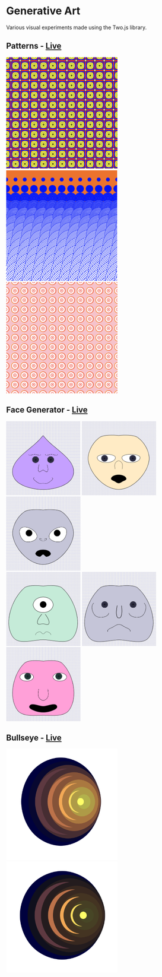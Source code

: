 <h1>Generative Art</h1>
<p>Various visual experiments made using the Two.js library.</p>

<h2>Patterns - <a href="http://anokhee.github.io/bullseye">Live</a></h2>
<div style="display:inline-block">
  <img height="300px" width="300px" src="two-js/imgs/pattern1.png" alt="pattern">
  <img height="300px" width="300px" src="two-js/imgs/pattern2.png" alt="pattern">
  <img height="300px" width="300px" src="two-js/imgs/pattern3.png" alt="pattern">
</div>

<h2>Face Generator - <a href="http://anokhee.github.io/v2">Live</a></h2>
<div style="display:inline-block">
  <img height="200px" width="200px" src="two-js/imgs/face1.png" alt="Face 1">
  <img height="200px" width="200px" src="two-js/imgs/face2.png" alt="Face 2">
  <img height="200px" width="200px" src="two-js/imgs/face3.png" alt="Face 3"><br>
  <img height="200px" width="200px" src="two-js/imgs/face4.png" alt="Face 4">
  <img height="200px" width="200px" src="two-js/imgs/face5.png" alt="Face 5">
  <img height="200px" width="200px" src="two-js/imgs/face6.png" alt="Face 6">
</div>

<h2>Bullseye - <a href="http://anokhee.github.io/bullseye">Live</a></h2>
<div style="display:inline-block">
  <img height="300px" width="300px" src="two-js/imgs/bullseye-light.png" alt="light">
  <img height="300px" width="300px" src="two-js/imgs/bullseye-dark.png" alt="dark">
</div>
